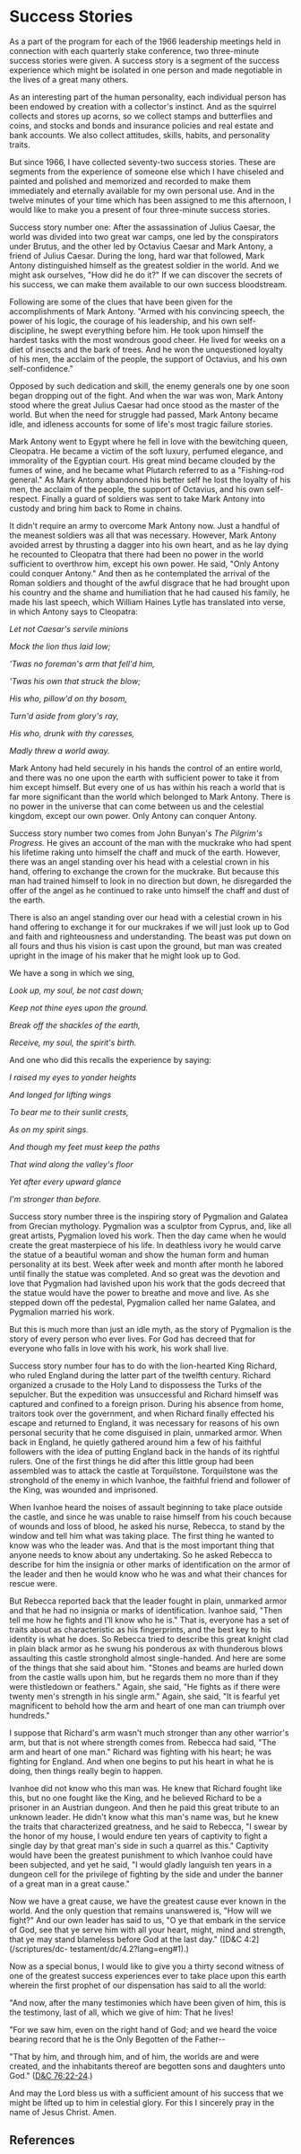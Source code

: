 # Success Stories

As a part of the program for each of the 1966 leadership meetings held in
connection with each quarterly stake conference, two three-minute success
stories were given. A success story is a segment of the success experience
which might be isolated in one person and made negotiable in the lives of a
great many others.

As an interesting part of the human personality, each individual person has
been endowed by creation with a collector's instinct. And as the squirrel
collects and stores up acorns, so we collect stamps and butterflies and coins,
and stocks and bonds and insurance policies and real estate and bank accounts.
We also collect attitudes, skills, habits, and personality traits.

But since 1966, I have collected seventy-two success stories. These are
segments from the experience of someone else which I have chiseled and painted
and polished and memorized and recorded to make them immediately and eternally
available for my own personal use. And in the twelve minutes of your time
which has been assigned to me this afternoon, I would like to make you a
present of four three-minute success stories.

Success story number one: After the assassination of Julius Caesar, the world
was divided into two great war camps, one led by the conspirators under
Brutus, and the other led by Octavius Caesar and Mark Antony, a friend of
Julius Caesar. During the long, hard war that followed, Mark Antony
distinguished himself as the greatest soldier in the world. And we might ask
ourselves, "How did he do it?" If we can discover the secrets of his success,
we can make them available to our own success bloodstream.

Following are some of the clues that have been given for the accomplishments
of Mark Antony. "Armed with his convincing speech, the power of his logic, the
courage of his leadership, and his own self-discipline, he swept everything
before him. He took upon himself the hardest tasks with the most wondrous good
cheer. He lived for weeks on a diet of insects and the bark of trees. And he
won the unquestioned loyalty of his men, the acclaim of the people, the
support of Octavius, and his own self-confidence."

Opposed by such dedication and skill, the enemy generals one by one soon began
dropping out of the fight. And when the war was won, Mark Antony stood where
the great Julius Caesar had once stood as the master of the world. But when
the need for struggle had passed, Mark Antony became idle, and idleness
accounts for some of life's most tragic failure stories.

Mark Antony went to Egypt where he fell in love with the bewitching queen,
Cleopatra. He became a victim of the soft luxury, perfumed elegance, and
immorality of the Egyptian court. His great mind became clouded by the fumes
of wine, and he became what Plutarch referred to as a "Fishing-rod general."
As Mark Antony abandoned his better self he lost the loyalty of his men, the
acclaim of the people, the support of Octavius, and his own self-respect.
Finally a guard of soldiers was sent to take Mark Antony into custody and
bring him back to Rome in chains.

It didn't require an army to overcome Mark Antony now. Just a handful of the
meanest soldiers was all that was necessary. However, Mark Antony avoided
arrest by thrusting a dagger into his own heart, and as he lay dying he
recounted to Cleopatra that there had been no power in the world sufficient to
overthrow him, except his own power. He said, "Only Antony could conquer
Antony." And then as he contemplated the arrival of the Roman soldiers and
thought of the awful disgrace that he had brought upon his country and the
shame and humiliation that he had caused his family, he made his last speech,
which William Haines Lytle has translated into verse, in which Antony says to
Cleopatra:

_Let not Caesar's servile minions_

_Mock the lion thus laid low;_

_'Twas no foreman's arm that fell'd him,_

_'Twas his own that struck the blow;_

_His who, pillow'd on thy bosom,_

_Turn'd aside from glory's ray,_

_His who, drunk with thy caresses,_

_Madly threw a world away._

Mark Antony had held securely in his hands the control of an entire world, and
there was no one upon the earth with sufficient power to take it from him
except himself. But every one of us has within his reach a world that is far
more significant than the world which belonged to Mark Antony. There is no
power in the universe that can come between us and the celestial kingdom,
except our own power. Only Antony can conquer Antony.

Success story number two comes from John Bunyan's _The Pilgrim's Progress._ He
gives an account of the man with the muckrake who had spent his lifetime
raking unto himself the chaff and muck of the earth. However, there was an
angel standing over his head with a celestial crown in his hand, offering to
exchange the crown for the muckrake. But because this man had trained himself
to look in no direction but down, he disregarded the offer of the angel as he
continued to rake unto himself the chaff and dust of the earth.

There is also an angel standing over our head with a celestial crown in his
hand offering to exchange it for our muckrakes if we will just look up to God
and faith and righteousness and understanding. The beast was put down on all
fours and thus his vision is cast upon the ground, but man was created upright
in the image of his maker that he might look up to God.

We have a song in which we sing,

_Look up, my soul, be not cast down;_

_Keep not thine eyes upon the ground._

_Break off the shackles of the earth,_

_Receive, my soul, the spirit's birth._

And one who did this recalls the experience by saying:

_I raised my eyes to yonder heights_

_And longed for lifting wings_

_To bear me to their sunlit crests,_

_As on my spirit sings._

_And though my feet must keep the paths_

_That wind along the valley's floor_

_Yet after every upward glance_

_I'm stronger than before._

Success story number three is the inspiring story of Pygmalion and Galatea
from Grecian mythology. Pygmalion was a sculptor from Cyprus, and, like all
great artists, Pygmalion loved his work. Then the day came when he would
create the great masterpiece of his life. In deathless ivory he would carve
the statue of a beautiful woman and show the human form and human personality
at its best. Week after week and month after month he labored until finally
the statue was completed. And so great was the devotion and love that
Pygmalion had lavished upon his work that the gods decreed that the statue
would have the power to breathe and move and live. As she stepped down off the
pedestal, Pygmalion called her name Galatea, and Pygmalion married his work.

But this is much more than just an idle myth, as the story of Pygmalion is the
story of every person who ever lives. For God has decreed that for everyone
who falls in love with his work, his work shall live.

Success story number four has to do with the lion-hearted King Richard, who
ruled England during the latter part of the twelfth century. Richard organized
a crusade to the Holy Land to dispossess the Turks of the sepulcher. But the
expedition was unsuccessful and Richard himself was captured and confined to a
foreign prison. During his absence from home, traitors took over the
government, and when Richard finally effected his escape and returned to
England, it was necessary for reasons of his own personal security that he
come disguised in plain, unmarked armor. When back in England, he quietly
gathered around him a few of his faithful followers with the idea of putting
England back in the hands of its rightful rulers. One of the first things he
did after this little group had been assembled was to attack the castle at
Torquilstone. Torquilstone was the stronghold of the enemy in which Ivanhoe,
the faithful friend and follower of the King, was wounded and imprisoned.

When Ivanhoe heard the noises of assault beginning to take place outside the
castle, and since he was unable to raise himself from his couch because of
wounds and loss of blood, he asked his nurse, Rebecca, to stand by the window
and tell him what was taking place. The first thing he wanted to know was who
the leader was. And that is the most important thing that anyone needs to know
about any undertaking. So he asked Rebecca to describe for him the insignia or
other marks of identification on the armor of the leader and then he would
know who he was and what their chances for rescue were.

But Rebecca reported back that the leader fought in plain, unmarked armor and
that he had no insignia or marks of identification. Ivanhoe said, "Then tell
me how he fights and I'll know who he is." That is, everyone has a set of
traits about as characteristic as his fingerprints, and the best key to his
identity is what he does. So Rebecca tried to describe this great knight clad
in plain black armor as he swung his ponderous ax with thunderous blows
assaulting this castle stronghold almost single-handed. And here are some of
the things that she said about him. "Stones and beams are hurled down from the
castle walls upon him, but he regards them no more than if they were
thistledown or feathers." Again, she said, "He fights as if there were twenty
men's strength in his single arm." Again, she said, "It is fearful yet
magnificent to behold how the arm and heart of one man can triumph over
hundreds."

I suppose that Richard's arm wasn't much stronger than any other warrior's
arm, but that is not where strength comes from. Rebecca had said, "The arm and
heart of one man." Richard was fighting with his heart; he was fighting for
England. And when one begins to put his heart in what he is doing, then things
really begin to happen.

Ivanhoe did not know who this man was. He knew that Richard fought like this,
but no one fought like the King, and he believed Richard to be a prisoner in
an Austrian dungeon. And then he paid this great tribute to an unknown leader.
He didn't know what this man's name was, but he knew the traits that
characterized greatness, and he said to Rebecca, "I swear by the honor of my
house, I would endure ten years of captivity to fight a single day by that
great man's side in such a quarrel as this." Captivity would have been the
greatest punishment to which Ivanhoe could have been subjected, and yet he
said, "I would gladly languish ten years in a dungeon cell for the privilege
of fighting by the side and under the banner of a great man in a great cause."

Now we have a great cause, we have the greatest cause ever known in the world.
And the only question that remains unanswered is, "How will we fight?" And our
own leader has said to us, "O ye that embark in the service of God, see that
ye serve him with all your heart, might, mind and strength, that ye may stand
blameless before God at the last day." ([D&amp;C 4:2](/scriptures/dc-
testament/dc/4.2?lang=eng#1).)

Now as a special bonus, I would like to give you a thirty second witness of
one of the greatest success experiences ever to take place upon this earth
wherein the first prophet of our dispensation has said to all the world:

"And now, after the many testimonies which have been given of him, this is the
testimony, last of all, which we give of him: That he lives!

"For we saw him, even on the right hand of God; and we heard the voice bearing
record that he is the Only Begotten of the Father--

"That by him, and through him, and of him, the worlds are and were created,
and the inhabitants thereof are begotten sons and daughters unto God."
([D&amp;C 76:22-24](/scriptures/dc-testament/dc/76.22-24?lang=eng#21).)

And may the Lord bless us with a sufficient amount of his success that we
might be lifted up to him in celestial glory. For this I sincerely pray in the
name of Jesus Christ. Amen.

## References

